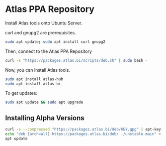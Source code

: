 # Atlas PPA Repository

Install Atlas tools onto Ubuntu Server.

curl and gnupg2 are prerequisites.

```sh
sudo apt update; sudo apt install curl gnupg2
```

Then, connect to the Atlas PPA Repository

```sh
curl -s "https://packages.atlas.bi/scripts/deb.sh" | sudo bash -
```

Now, you can install Atlas tools.

```sh
sudo apt install atlas-hub
sudo apt install atlas-bi
```

To get updates:

```sh
sudo apt update && sudo apt upgrade
```

## Installing Alpha Versions

```sh
curl -s --compressed "https://packages.atlas.bi/deb/KEY.gpg" | apt-key add -
echo "deb [arch=all] https://packages.atlas.bi/deb/ ./unstable main" > /etc/apt/sources.list.d/atlas.list
apt update
```